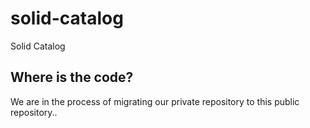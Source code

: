 # solid-catalog
Solid Catalog


## Where is the code?
We are in the process of migrating our private repository to this public repository..

